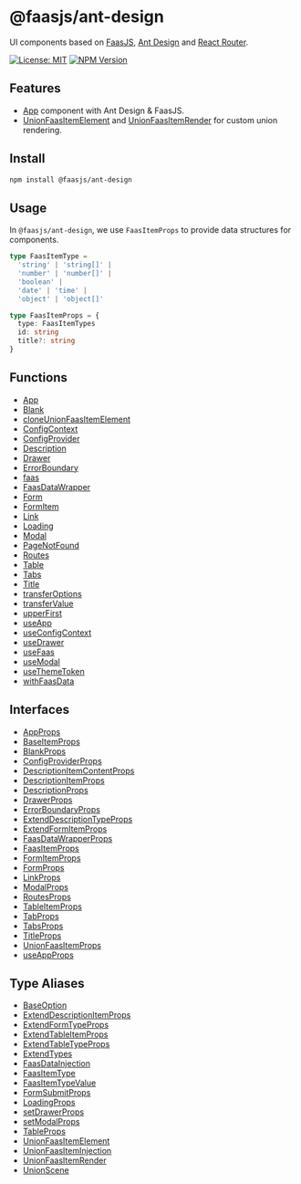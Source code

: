 # @faasjs/ant-design

UI components based on [FaasJS](https://faasjs.com), [Ant Design](https://ant.design) and [React Router](https://reactrouter.com).

[![License: MIT](https://img.shields.io/npm/l/@faasjs/ant-design.svg)](https://github.com/faasjs/faasjs/blob/main/packages/ant-design/LICENSE)
[![NPM Version](https://img.shields.io/npm/v/@faasjs/ant-design.svg)](https://www.npmjs.com/package/@faasjs/ant-design)

## Features

- [App](https://faasjs.com/doc/ant-design/functions/App.html) component with Ant Design & FaasJS.
- [UnionFaasItemElement](https://faasjs.com/doc/ant-design/type-aliases/UnionFaasItemElement.html) and [UnionFaasItemRender](https://faasjs.com/doc/ant-design/type-aliases/UnionFaasItemRender.html) for custom union rendering.

## Install

```sh
npm install @faasjs/ant-design
```

## Usage

In `@faasjs/ant-design`, we use `FaasItemProps` to provide data structures for components.

```ts
type FaasItemType =
  'string' | 'string[]' |
  'number' | 'number[]' |
  'boolean' |
  'date' | 'time' |
  'object' | 'object[]'

type FaasItemProps = {
  type: FaasItemTypes
  id: string
  title?: string
}
```

## Functions

- [App](functions/App.md)
- [Blank](functions/Blank.md)
- [cloneUnionFaasItemElement](functions/cloneUnionFaasItemElement.md)
- [ConfigContext](functions/ConfigContext.md)
- [ConfigProvider](functions/ConfigProvider.md)
- [Description](functions/Description.md)
- [Drawer](functions/Drawer.md)
- [ErrorBoundary](functions/ErrorBoundary.md)
- [faas](functions/faas.md)
- [FaasDataWrapper](functions/FaasDataWrapper.md)
- [Form](functions/Form.md)
- [FormItem](functions/FormItem.md)
- [Link](functions/Link.md)
- [Loading](functions/Loading.md)
- [Modal](functions/Modal.md)
- [PageNotFound](functions/PageNotFound.md)
- [Routes](functions/Routes.md)
- [Table](functions/Table.md)
- [Tabs](functions/Tabs.md)
- [Title](functions/Title.md)
- [transferOptions](functions/transferOptions.md)
- [transferValue](functions/transferValue.md)
- [upperFirst](functions/upperFirst.md)
- [useApp](functions/useApp.md)
- [useConfigContext](functions/useConfigContext.md)
- [useDrawer](functions/useDrawer.md)
- [useFaas](functions/useFaas.md)
- [useModal](functions/useModal.md)
- [useThemeToken](functions/useThemeToken.md)
- [withFaasData](functions/withFaasData.md)

## Interfaces

- [AppProps](interfaces/AppProps.md)
- [BaseItemProps](interfaces/BaseItemProps.md)
- [BlankProps](interfaces/BlankProps.md)
- [ConfigProviderProps](interfaces/ConfigProviderProps.md)
- [DescriptionItemContentProps](interfaces/DescriptionItemContentProps.md)
- [DescriptionItemProps](interfaces/DescriptionItemProps.md)
- [DescriptionProps](interfaces/DescriptionProps.md)
- [DrawerProps](interfaces/DrawerProps.md)
- [ErrorBoundaryProps](interfaces/ErrorBoundaryProps.md)
- [ExtendDescriptionTypeProps](interfaces/ExtendDescriptionTypeProps.md)
- [ExtendFormItemProps](interfaces/ExtendFormItemProps.md)
- [FaasDataWrapperProps](interfaces/FaasDataWrapperProps.md)
- [FaasItemProps](interfaces/FaasItemProps.md)
- [FormItemProps](interfaces/FormItemProps.md)
- [FormProps](interfaces/FormProps.md)
- [LinkProps](interfaces/LinkProps.md)
- [ModalProps](interfaces/ModalProps.md)
- [RoutesProps](interfaces/RoutesProps.md)
- [TableItemProps](interfaces/TableItemProps.md)
- [TabProps](interfaces/TabProps.md)
- [TabsProps](interfaces/TabsProps.md)
- [TitleProps](interfaces/TitleProps.md)
- [UnionFaasItemProps](interfaces/UnionFaasItemProps.md)
- [useAppProps](interfaces/useAppProps.md)

## Type Aliases

- [BaseOption](type-aliases/BaseOption.md)
- [ExtendDescriptionItemProps](type-aliases/ExtendDescriptionItemProps.md)
- [ExtendFormTypeProps](type-aliases/ExtendFormTypeProps.md)
- [ExtendTableItemProps](type-aliases/ExtendTableItemProps.md)
- [ExtendTableTypeProps](type-aliases/ExtendTableTypeProps.md)
- [ExtendTypes](type-aliases/ExtendTypes.md)
- [FaasDataInjection](type-aliases/FaasDataInjection.md)
- [FaasItemType](type-aliases/FaasItemType.md)
- [FaasItemTypeValue](type-aliases/FaasItemTypeValue.md)
- [FormSubmitProps](type-aliases/FormSubmitProps.md)
- [LoadingProps](type-aliases/LoadingProps.md)
- [setDrawerProps](type-aliases/setDrawerProps.md)
- [setModalProps](type-aliases/setModalProps.md)
- [TableProps](type-aliases/TableProps.md)
- [UnionFaasItemElement](type-aliases/UnionFaasItemElement.md)
- [UnionFaasItemInjection](type-aliases/UnionFaasItemInjection.md)
- [UnionFaasItemRender](type-aliases/UnionFaasItemRender.md)
- [UnionScene](type-aliases/UnionScene.md)
